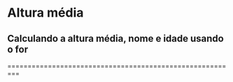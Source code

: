 # Altura média
## Calculando a altura média, nome e idade usando o for
=========================================================
